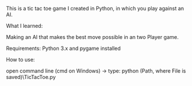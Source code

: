 This is a tic tac toe game I created in Python, in which you play against an AI.

What I learned:

Making an AI that makes the best move possible in an two Player game.

Requirements: Python 3.x and pygame installed

How to use:

open command line (cmd on Windows) -> type: python (Path, where File is saved)\TicTacToe.py
